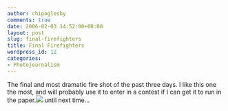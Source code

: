 ```yaml
---
author: chipoglesby
comments: true
date: 2006-02-03 14:52:00+00:00
layout: post
slug: final-firefighters
title: Final Firefighters
wordpress_id: 12
categories:
- Photojournalism
---
```


The final and most dramatic fire shot of the past three days.  I like this one the most, and will probably use it to enter in a contest if I can get it to run in the paper.[![](http://photos1.blogger.com/blogger/3124/2183/400/fire2.jpg)](http://photos1.blogger.com/blogger/3124/2183/1600/fire2.jpg) until next time...
